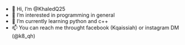 - 👋 Hi, I’m @KhaledQ25
- 👀 I’m interested in programming in general
- 🌱 I’m currently learning python and c++
- 📫 You can reach me throught facebook (Kqaissiah) or instagram DM (@k8_qh)

<!---
KhaledQ25/KhaledQ25 is a ✨ special ✨ repository because its `README.md` (this file) appears on your GitHub profile.
You can click the Preview link to take a look at your changes.
--->
